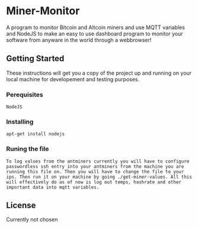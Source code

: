 # Miner-Monitor

A program to monitor Bitcoin and Altcoin miners and use MQTT variables and NodeJS to make an easy to use dashboard program to monitor your software from anyware in the world through a webbrowser!

## Getting Started
These instructions will get you a copy of the project up and running on your local machine for developement and testing purposes.

### Perequisites

```
NodeJS
```

### Installing

```
apt-get install nodejs
```

### Runing the file

```
To log values from the antminers currently you will have to configure passwordless ssh entry into your antminers from the machine you are running this file on. Then you will have to change the file to your ips. Then run it on your machine by going ./get-miner-values. All this will effectively do as of now is log out temps, hashrate and other important data into mqtt variables.
```

## License

Currently not chosen
